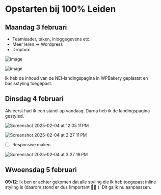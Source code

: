 # Opstarten bij 100% Leiden
## Maandag 3 februari
- Teamleader, taken, inloggegevens etc.
- Meer leren -> Wordpress
- Dropbox

![image](https://github.com/user-attachments/assets/74dc6bab-240d-4900-857b-a4442b8e5092)

![image](https://github.com/user-attachments/assets/3450910a-74b2-491f-8eb4-7af3d60de9ab)

Ik heb de inhoud van de NEI-landingspagina in WPBakery geplaatst en basisstyling toegepast.

## Dinsdag 4 februari
Als eerst had ik een stand-up vandaag. Darna heb  ik de landingspagina gestyled.

![Screenshot 2025-02-04 at 12 05 11 PM](https://github.com/user-attachments/assets/158db5ac-c4d3-4af7-9b11-40ac7fc8194c)

![Screenshot 2025-02-04 at 2 27 11 PM](https://github.com/user-attachments/assets/f088c4ea-9982-476a-9760-8648c6eaefb8)

- [ ] Responsive maken


![Screenshot 2025-02-04 at 3 27 19 PM](https://github.com/user-attachments/assets/86cab61d-b8c7-48ac-b47d-4717d067ef12)


## Wwoensdag 5 februari
**09:12**: Ik ben er achter gekomen dat alle styling die ik heb toegepast inline styling is (daarom stond er dus !important 🤦‍♂️ ). Dit ga ik nu aanpasssen. 
